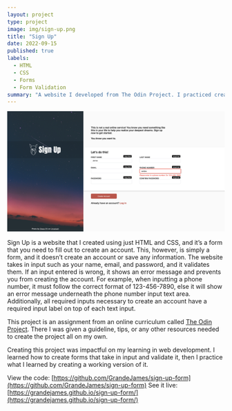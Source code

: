 ```yaml
---
layout: project
type: project
image: img/sign-up.png
title: "Sign Up"
date: 2022-09-15
published: true
labels:
  - HTML
  - CSS
  - Forms
  - Form Validation
summary: "A website I developed from The Odin Project. I practiced creating forms and validating forms using HTML and CSS."
---
```


<img class="img-fluid" src="../img/sign-up-full.png">

Sign Up is a website that I created using just HTML and CSS, and it’s a form that you need to fill out to create an account. This, however, is simply a form, and it doesn’t create an account or save any information. The website takes in input such as your name, email, and password, and it validates them. If an input entered is wrong, it shows an error message and prevents you from creating the account. For example, when inputting a phone number, it must follow the correct format of 123-456-7890, else it will show an error message underneath the phone number input text area. Additionally, all required inputs necessary to create an account have a required input label on top of each text input. 

This project is an assignment from an online curriculum called [The Odin Project](https://www.theodinproject.com/). There I was given a guideline, tips, or any other resources needed to create the project all on my own.

Creating this project was impactful on my learning in web development. I learned how to create forms that take in input and validate it, then I practice what I learned by creating a working version of it.

View the code: [https://github.com/GrandeJames/sign-up-form](https://github.com/GrandeJames/sign-up-form)
See it live: [https://grandejames.github.io/sign-up-form/](https://grandejames.github.io/sign-up-form/)
